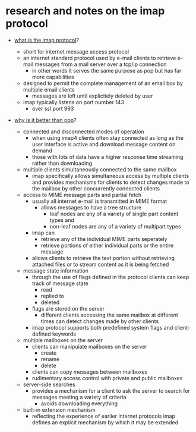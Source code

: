 # research and notes on the imap protocol




* [what is the imap protocol](https://en.wikipedia.org/wiki/Internet_Message_Access_Protocol)?
	* short for internet message access protocol
	* an internet standard protocol used by e-mail clients to retrieve e-mail messages from a mail server over a tcp/ip connection
		* in other words it serves the same purpose as pop but has far more capabilities
	* designed to permit the complete management of an email box by multiple email clients
		* messages are left until explicitely deleted by user
	* imap typically listens on port number 143
		* over ssl port 993

* [why is it better than pop](https://en.wikipedia.org/wiki/Internet_Message_Access_Protocol)?
	* connected and disconnected modes of operation
		* when using imap4 clients often stay connected as long as the user interface is active and download message content on demand
		* those with lots of data have a higher response time streaming rather than downloading
	* multiple clients simultaneously connected to the same mailbox
		* imap specifically allows simultaneous access by multiple clients and provides mechanisms for clients to detect changes made to the mailbox by other concurrently connected clients
	* access to MIME message parts and partial fetch
		* usually all internet e-mail is transmitted in MIME format 
			* allows messages to have a tree structure 
				* leaf nodes are any of a variety of single part content types and 
				* non-leaf nodes are any of a variety of multipart types
		* imap can
			* retrieve any of the individual MIME parts seperately
			* retrieve portions of either individual parts or the entire message
		* allows clients to retrieve the text portion without retrieving attached files or to stream content as it is being fetched
	* message state information
		* through the use of flags defined in the protocol clients can keep track of message state
			* read
			* replied to
			* deleted
		* flags are stored on the server
			* different clients accessing the same mailbox at different times can detect changes made by other clients
		* imap protocol supports both predefined system flags and client-defined keywords
	* multiple mailboxes on the server
		* clients can manipulate mailboxes on the server
			* create
			* rename
			* delete 
		* clients can copy messages between mailboxes
		* rudimentary access control with private and public mailboxes
	* server-side searches
		* provides a mechanism for a client to ask the server to search for messages meeting a variety of criteria
			* avoids downloading everything
	* built-in extension mechanism
		* reflecting the experience of earlier internet protocols imap defines an explicit mechanism by which it may be extended



